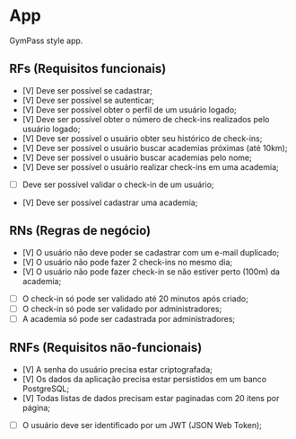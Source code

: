 # App

GymPass style app.

## RFs (Requisitos funcionais)

- [V] Deve ser possível se cadastrar;
- [V] Deve ser possível se autenticar;
- [V] Deve ser possível obter o perfil de um usuário logado;
- [V] Deve ser possível obter o número de check-ins realizados pelo usuário logado;
- [V] Deve ser possível o usuário obter seu histórico de check-ins;
- [V] Deve ser possível o usuário buscar academias próximas (até 10km);
- [V] Deve ser possível o usuário buscar academias pelo nome;
- [V] Deve ser possível o usuário realizar check-ins em uma academia;
- [ ] Deve ser possível validar o check-in de um usuário;
- [V] Deve ser possível cadastrar uma academia;

## RNs (Regras de negócio)

- [V] O usuário não deve poder se cadastrar com um e-mail duplicado;
- [V] O usuário não pode fazer 2 check-ins no mesmo dia;
- [V] O usuário não pode fazer check-in se não estiver perto (100m) da academia;
- [ ] O check-in só pode ser validado até 20 minutos após criado;
- [ ] O check-in só pode ser validado por administradores;
- [ ] A academia só pode ser cadastrada por administradores;

## RNFs (Requisitos não-funcionais)

- [V] A senha do usuário precisa estar criptografada;
- [V] Os dados da aplicação precisa estar persistidos em um banco PostgreSQL;
- [V] Todas listas de dados precisam estar paginadas com 20 itens por página;
- [ ] O usuário deve ser identificado por um JWT (JSON Web Token);
